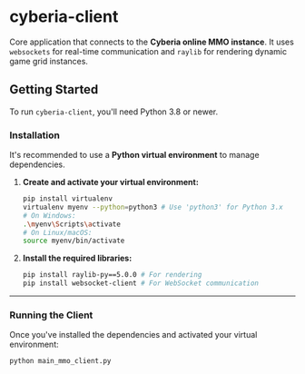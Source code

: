 # cyberia-client

Core application that connects to the **Cyberia online MMO instance**. It uses `websockets` for real-time communication and `raylib` for rendering dynamic game grid instances.

## Getting Started

To run `cyberia-client`, you'll need Python 3.8 or newer.

### Installation

It's recommended to use a **Python virtual environment** to manage dependencies.

1.  **Create and activate your virtual environment:**

    ```bash
    pip install virtualenv
    virtualenv myenv --python=python3 # Use 'python3' for Python 3.x
    # On Windows:
    .\myenv\Scripts\activate
    # On Linux/macOS:
    source myenv/bin/activate
    ```

2.  **Install the required libraries:**

    ```bash
    pip install raylib-py==5.0.0 # For rendering
    pip install websocket-client # For WebSocket communication
    ```

---

### Running the Client

Once you've installed the dependencies and activated your virtual environment:

```bash
python main_mmo_client.py
```
